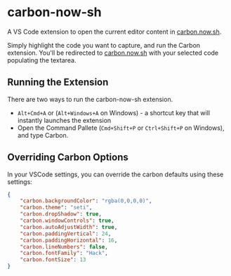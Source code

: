 # carbon-now-sh

A VS Code extension to open the current editor content in [carbon.now.sh](https://carbon.now.sh).

Simply highlight the code you want to capture, and run the Carbon extension. You'll be redirected to [carbon.now.sh](https://carbon.now.sh) with your selected code populating the textarea. 

## Running the Extension
There are two ways to run the carbon-now-sh extension. 

* `Alt+Cmd+A` or (`Alt+Windows+A` on Windows) - a shortcut key that will instantly launches the extension
* Open the Command Pallete (`Cmd+Shift+P` or `Ctrl+Shift+P` on Windows), and type Carbon. 

## Overriding Carbon Options
In your VSCode settings, you can override the carbon defaults using these settings:

```json
{
    "carbon.backgroundColor": "rgba(0,0,0,0)",
    "carbon.theme": "seti",
    "carbon.dropShadow": true,
    "carbon.windowControls": true,
    "carbon.autoAdjustWidth": true,
    "carbon.paddingVertical": 24,
    "carbon.paddingHorizontal": 16,
    "carbon.lineNumbers": false,
    "carbon.fontFamily": "Hack",
    "carbon.fontSize": 13
}
```
